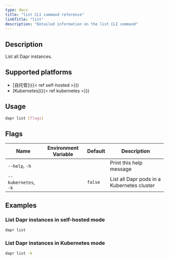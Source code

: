 ```yaml
---
type: docs
title: "list CLI command reference"
linkTitle: "list"
description: "Detailed information on the list CLI command"
---
```


## Description

List all Dapr instances.

## Supported platforms

- [自托管]({{< ref self-hosted >}})
- [Kubernetes]({{< ref kubernetes >}})

## Usage
```bash
dapr list [flags]
```

## Flags

| Name                 | Environment Variable | Default | Description                                |
| -------------------- | -------------------- | ------- | ------------------------------------------ |
| `--help`, `-h`       |                      |         | Print this help message                    |
| `--kubernetes`, `-k` |                      | `false` | List all Dapr pods in a Kubernetes cluster |

## Examples

### List Dapr instances in self-hosted mode
```bash
dapr list
```

### List Dapr instances in Kubernetes mode
```bash
dapr list -k
```
